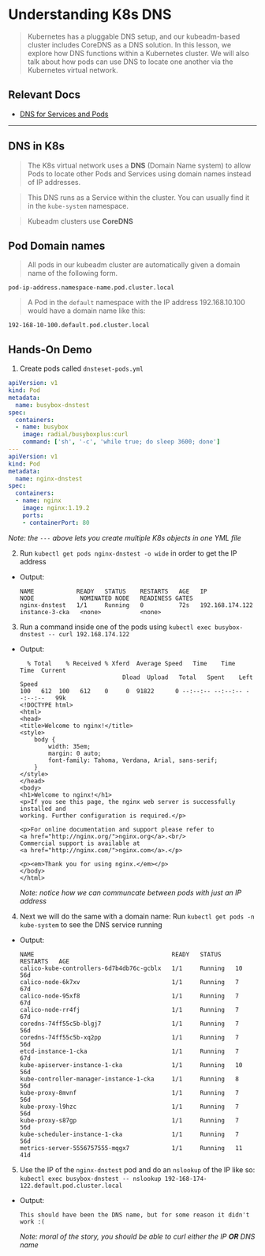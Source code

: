 # Understanding K8s DNS

> Kubernetes has a pluggable DNS setup, and our kubeadm-based cluster includes CoreDNS as a DNS solution. In this lesson, we explore how DNS functions within a Kubernetes cluster. We will also talk about how pods can use DNS to locate one another via the Kubernetes virtual network.

## Relevant Docs

- [DNS for Services and Pods](https://kubernetes.io/docs/concepts/services-networking/dns-pod-service/)

---

## DNS in K8s

> The K8s virtual network uses a **DNS** (Domain Name system) to allow Pods to locate other Pods and Services using domain names instead of IP addresses.

> This DNS runs as a Service within the cluster. You can usually find it in the `kube-system` namespace.

> Kubeadm clusters use **CoreDNS**

## Pod Domain names

> All pods in our kubeadm cluster are automatically given a domain name of the following form.

  ```
  pod-ip-address.namespace-name.pod.cluster.local
  ```

> A Pod in the `default` namespace with the IP address 192.168.10.100 would have a domain name like this:

  ```
  192-168-10-100.default.pod.cluster.local
  ```

## Hands-On Demo

1. Create pods called `dnsteset-pods.yml`

  ```YAML
  apiVersion: v1
  kind: Pod
  metadata:
    name: busybox-dnstest
  spec:
    containers:
    - name: busybox
      image: radial/busyboxplus:curl
      command: ['sh', '-c', 'while true; do sleep 3600; done']
  ---
  apiVersion: v1
  kind: Pod
  metadata:
    name: nginx-dnstest
  spec:
    containers:
    - name: nginx
      image: nginx:1.19.2
      ports:
      - containerPort: 80
  ```

  *Note: the `---` above lets you create multiple K8s objects in one YML file*

2. Run `kubectl get pods nginx-dnstest -o wide` in order to get the IP address

  - Output:
    ```
    NAME            READY   STATUS    RESTARTS   AGE   IP                NODE             NOMINATED NODE   READINESS GATES
    nginx-dnstest   1/1     Running   0          72s   192.168.174.122   instance-3-cka   <none>           <none>
    ```

3. Run a command inside one of the pods using `kubectl exec busybox-dnstest -- curl 192.168.174.122`

  - Output:
    ```
      % Total    % Received % Xferd  Average Speed   Time    Time     Time  Current
                                 Dload  Upload   Total   Spent    Left  Speed
    100   612  100   612    0     0  91822      0 --:--:-- --:--:-- --:--:--   99k
    <!DOCTYPE html>
    <html>
    <head>
    <title>Welcome to nginx!</title>
    <style>
        body {
            width: 35em;
            margin: 0 auto;
            font-family: Tahoma, Verdana, Arial, sans-serif;
        }
    </style>
    </head>
    <body>
    <h1>Welcome to nginx!</h1>
    <p>If you see this page, the nginx web server is successfully installed and
    working. Further configuration is required.</p>

    <p>For online documentation and support please refer to
    <a href="http://nginx.org/">nginx.org</a>.<br/>
    Commercial support is available at
    <a href="http://nginx.com/">nginx.com</a>.</p>

    <p><em>Thank you for using nginx.</em></p>
    </body>
    </html>
    ```

    *Note: notice how we can communcate between pods with just an IP address*

4. Next we will do the same with a domain name: Run `kubectl get pods -n kube-system` to see the DNS service running

  - Output:
    ```
    NAME                                       READY   STATUS    RESTARTS   AGE
    calico-kube-controllers-6d7b4db76c-gcblx   1/1     Running   10         56d
    calico-node-6k7xv                          1/1     Running   7          67d
    calico-node-95xf8                          1/1     Running   7          67d
    calico-node-rr4fj                          1/1     Running   7          67d
    coredns-74ff55c5b-blgj7                    1/1     Running   7          56d
    coredns-74ff55c5b-xq2pp                    1/1     Running   7          56d
    etcd-instance-1-cka                        1/1     Running   7          67d
    kube-apiserver-instance-1-cka              1/1     Running   10         56d
    kube-controller-manager-instance-1-cka     1/1     Running   8          56d
    kube-proxy-8mvnf                           1/1     Running   7          56d
    kube-proxy-l9hzc                           1/1     Running   7          56d
    kube-proxy-s87gp                           1/1     Running   7          56d
    kube-scheduler-instance-1-cka              1/1     Running   7          56d
    metrics-server-5556757555-mqgx7            1/1     Running   11         41d
    ```

5. Use the IP of the `nginx-dnstest` pod and do an `nslookup` of the IP like so: `kubectl exec busybox-dnstest -- nslookup 192-168-174-122.default.pod.cluster.local`

  - Output:
    ```
    This should have been the DNS name, but for some reason it didn't work :(
    ```

    *Note: moral of the story, you should be able to curl either the IP **OR** DNS name*


